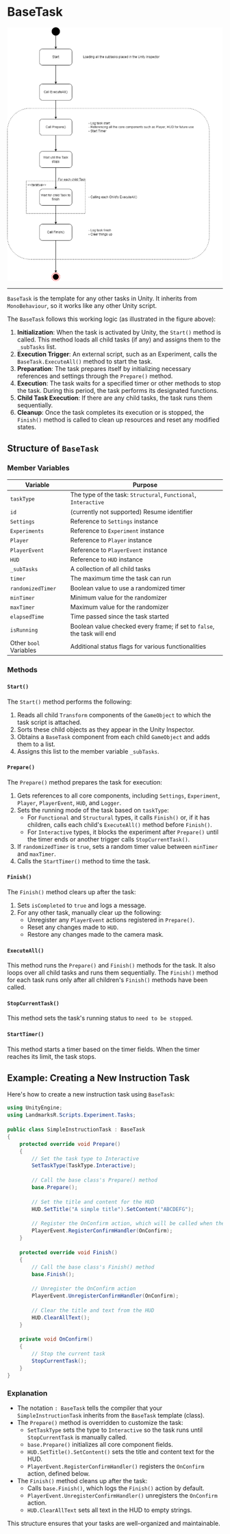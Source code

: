 # BaseTask
![BaseTask.png](../images/BaseTask.png)

---


`BaseTask` is the template for any other tasks in Unity. It inherits from `MonoBehaviour`, so it works like any other Unity script.

The `BaseTask` follows this working logic (as illustrated in the figure above):

1. **Initialization**: When the task is activated by Unity, the `Start()` method is called. This method loads all child tasks (if any) and assigns them to the `_subTasks` list.
2. **Execution Trigger**: An external script, such as an Experiment, calls the `BaseTask.ExecuteAll()` method to start the task.
3. **Preparation**: The task prepares itself by initializing necessary references and settings through the `Prepare()` method.
4. **Execution**: The task waits for a specified timer or other methods to stop the task. During this period, the task performs its designated functions.
5. **Child Task Execution**: If there are any child tasks, the task runs them sequentially.
6. **Cleanup**: Once the task completes its execution or is stopped, the `Finish()` method is called to clean up resources and reset any modified states.

## Structure of `BaseTask`

### Member Variables

| Variable               | Purpose                                                                             |
| ---------------------- | ----------------------------------------------------------------------------------- |
| `taskType`             | The type of the task: `Structural`, `Functional`, `Interactive`                     |
| `id`                   | (currently not supported) Resume identifier                                         |
| `Settings`             | Reference to `Settings` instance                                                    |
| `Experiments`          | Reference to `Experiment` instance                                                  |
| `Player`               | Reference to `Player` instance                                                      |
| `PlayerEvent`          | Reference to `PlayerEvent` instance                                                 |
| `HUD`                  | Reference to `HUD` instance                                                         |
| `_subTasks`            | A collection of all child tasks                                                     |
| `timer`                | The maximum time the task can run                                                   |
| `randomizedTimer`      | Boolean value to use a randomized timer                                             |
| `minTimer`             | Minimum value for the randomizer                                                    |
| `maxTimer`             | Maximum value for the randomizer                                                    |
| `elapsedTime`          | Time passed since the task started                                                  |
| `isRunning`            | Boolean value checked every frame; if set to `false`, the task will end             |
| Other `bool` Variables | Additional status flags for various functionalities                                 |

### Methods

#### `Start()`
The `Start()` method performs the following:
1. Reads all child `Transform` components of the `GameObject` to which the task script is attached.
2. Sorts these child objects as they appear in the Unity Inspector.
3. Obtains a `BaseTask` component from each child `GameObject` and adds them to a list.
4. Assigns this list to the member variable `_subTasks`.

#### `Prepare()`
The `Prepare()` method prepares the task for execution:
1. Gets references to all core components, including `Settings`, `Experiment`, `Player`, `PlayerEvent`, `HUD`, and `Logger`.
2. Sets the running mode of the task based on `taskType`:
   - For `Functional` and `Structural` types, it calls `Finish()` or, if it has children, calls each child's `ExecuteAll()` method before `Finish()`.
   - For `Interactive` types, it blocks the experiment after `Prepare()` until the timer ends or another trigger calls `StopCurrentTask()`.
3. If `randomizedTimer` is `true`, sets a random timer value between `minTimer` and `maxTimer`.
4. Calls the `StartTimer()` method to time the task.

#### `Finish()`
The `Finish()` method clears up after the task:
1. Sets `isCompleted` to `true` and logs a message.
2. For any other task, manually clear up the following:
   - Unregister any `PlayerEvent` actions registered in `Prepare()`.
   - Reset any changes made to `HUD`.
   - Restore any changes made to the camera mask.

#### `ExecuteAll()`
This method runs the `Prepare()` and `Finish()` methods for the task. It also loops over all child tasks and runs them sequentially. The `Finish()` method for each task runs only after all children's `Finish()` methods have been called.

#### `StopCurrentTask()`
This method sets the task's running status to `need to be stopped`.

#### `StartTimer()`
This method starts a timer based on the timer fields. When the timer reaches its limit, the task stops.

## Example: Creating a New Instruction Task

Here's how to create a new instruction task using `BaseTask`:

```csharp
using UnityEngine;
using LandmarksR.Scripts.Experiment.Tasks;

public class SimpleInstructionTask : BaseTask
{
    protected override void Prepare()
    {
        // Set the task type to Interactive
        SetTaskType(TaskType.Interactive);

        // Call the base class's Prepare() method
        base.Prepare();

        // Set the title and content for the HUD
        HUD.SetTitle("A simple title").SetContent("ABCDEFG");

        // Register the OnConfirm action, which will be called when the user hits the confirm button
        PlayerEvent.RegisterConfirmHandler(OnConfirm);
    }

    protected override void Finish()
    {
        // Call the base class's Finish() method
        base.Finish();

        // Unregister the OnConfirm action
        PlayerEvent.UnregisterConfirmHandler(OnConfirm);

        // Clear the title and text from the HUD
        HUD.ClearAllText();
    }

    private void OnConfirm()
    {
        // Stop the current task
        StopCurrentTask();
    }
}
```

### Explanation

- The notation `: BaseTask` tells the compiler that your `SimpleInstructionTask` inherits from the `BaseTask` template (class).
- The `Prepare()` method is overridden to customize the task:
  - `SetTaskType` sets the type to `Interactive` so the task runs until `StopCurrentTask` is manually called.
  - `base.Prepare()` initializes all core component fields.
  - `HUD.SetTitle().SetContent()` sets the title and content text for the HUD.
  - `PlayerEvent.RegisterConfirmHandler()` registers the `OnConfirm` action, defined below.
- The `Finish()` method cleans up after the task:
  - Calls `base.Finish()`, which logs the `Finish()` action by default.
  - `PlayerEvent.UnregisterConfirmHandler()` unregisters the `OnConfirm` action.
  - `HUD.ClearAllText` sets all text in the HUD to empty strings.

This structure ensures that your tasks are well-organized and maintainable.









